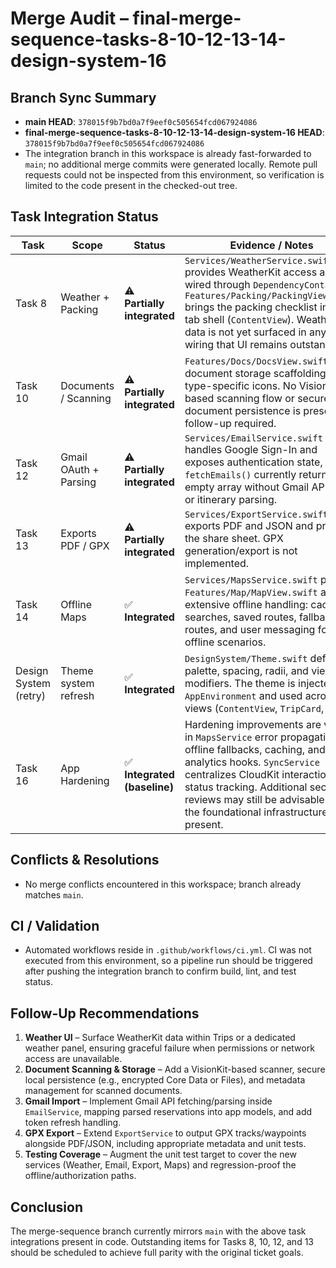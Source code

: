 # Merge Audit – final-merge-sequence-tasks-8-10-12-13-14-design-system-16

## Branch Sync Summary
- **main HEAD**: `378015f9b7bd0a7f9eef0c505654fcd067924086`
- **final-merge-sequence-tasks-8-10-12-13-14-design-system-16 HEAD**: `378015f9b7bd0a7f9eef0c505654fcd067924086`
- The integration branch in this workspace is already fast-forwarded to `main`; no additional merge commits were generated locally. Remote pull requests could not be inspected from this environment, so verification is limited to the code present in the checked-out tree.

## Task Integration Status
| Task | Scope | Status | Evidence / Notes |
| --- | --- | --- | --- |
| Task 8 | Weather + Packing | ⚠️ **Partially integrated** | `Services/WeatherService.swift` provides WeatherKit access and is wired through `DependencyContainer`. `Features/Packing/PackingView.swift` brings the packing checklist into the tab shell (`ContentView`). Weather data is not yet surfaced in any view; wiring that UI remains outstanding. |
| Task 10 | Documents / Scanning | ⚠️ **Partially integrated** | `Features/Docs/DocsView.swift` offers document storage scaffolding with type-specific icons. No VisionKit-based scanning flow or secure document persistence is present; follow-up required. |
| Task 12 | Gmail OAuth + Parsing | ⚠️ **Partially integrated** | `Services/EmailService.swift` handles Google Sign-In and exposes authentication state, but `fetchEmails()` currently returns an empty array without Gmail API calls or itinerary parsing. |
| Task 13 | Exports PDF / GPX | ⚠️ **Partially integrated** | `Services/ExportService.swift` exports PDF and JSON and presents the share sheet. GPX generation/export is not implemented. |
| Task 14 | Offline Maps | ✅ **Integrated** | `Services/MapsService.swift` plus `Features/Map/MapView.swift` add extensive offline handling: cached searches, saved routes, fallback routes, and user messaging for offline scenarios. |
| Design System (retry) | Theme system refresh | ✅ **Integrated** | `DesignSystem/Theme.swift` defines palette, spacing, radii, and view modifiers. The theme is injected via `AppEnvironment` and used across views (`ContentView`, `TripCard`, etc.). |
| Task 16 | App Hardening | ✅ **Integrated (baseline)** | Hardening improvements are visible in `MapsService` error propagation, offline fallbacks, caching, and analytics hooks. `SyncService` centralizes CloudKit interactions and status tracking. Additional security reviews may still be advisable but the foundational infrastructure is present. |

## Conflicts & Resolutions
- No merge conflicts encountered in this workspace; branch already matches `main`.

## CI / Validation
- Automated workflows reside in `.github/workflows/ci.yml`. CI was not executed from this environment, so a pipeline run should be triggered after pushing the integration branch to confirm build, lint, and test status.

## Follow-Up Recommendations
1. **Weather UI** – Surface WeatherKit data within Trips or a dedicated weather panel, ensuring graceful failure when permissions or network access are unavailable.
2. **Document Scanning & Storage** – Add a VisionKit-based scanner, secure local persistence (e.g., encrypted Core Data or Files), and metadata management for scanned documents.
3. **Gmail Import** – Implement Gmail API fetching/parsing inside `EmailService`, mapping parsed reservations into app models, and add token refresh handling.
4. **GPX Export** – Extend `ExportService` to output GPX tracks/waypoints alongside PDF/JSON, including appropriate metadata and unit tests.
5. **Testing Coverage** – Augment the unit test target to cover the new services (Weather, Email, Export, Maps) and regression-proof the offline/authorization paths.

## Conclusion
The merge-sequence branch currently mirrors `main` with the above task integrations present in code. Outstanding items for Tasks 8, 10, 12, and 13 should be scheduled to achieve full parity with the original ticket goals.
